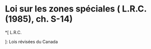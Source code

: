 #  Loi sur les zones spéciales (  L.R.C.  (1985), ch. S-14)

  *[
 L.R.C.

]: Lois révisées du Canada

